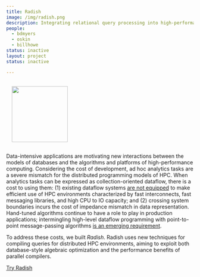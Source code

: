 ```yaml
---
title: Radish
image: /img/radish.png
description: Integrating relational query processing into high-performance parallel languages (e.g., Grappa and other PGAS)
people:
  - bdmyers
  - oskin
  - billhowe
status: inactive
layout: project
status: inactive

---
```


<img src="{{site.base}}/img/radish.png" class="pull-right" style="width:150px;margin:15px"/>

Data-intensive applications are motivating new interactions between the models of databases and the algorithms and platforms of high-performance computing. Considering the cost of development, ad hoc analytics tasks are a severe mismatch for the distributed programming models of HPC. When analytics tasks can be expressed as collection-oriented dataflow, there is a cost to using them: (1) existing dataflow systems [are not equipped](http://ieeexplore.ieee.org/xpl/freeabs_all.jsp?arnumber=6687402&reason=concurrency) to make efficient use of HPC environments characterized by fast interconnects, fast messaging libraries, and high CPU to IO capacity; and (2) crossing system boundaries incurs the cost of impedance mismatch in data representation. Hand-tuned algorithms continue to have a role to play in production applications; intermingling high-level dataflow programming with point-to-point message-passing algorithms [is an emerging requirement](http://arxiv.org/abs/1403.1528).

To address these costs, we built *Radish*. Radish uses new techniques for compiling queries for distributed HPC environments, aiming to exploit both database-style algebraic optimization and the performance benefits of parallel compilers.

[Try Radish](https://github.com/uwescience/raco#c-and-grappa-output-radish)
